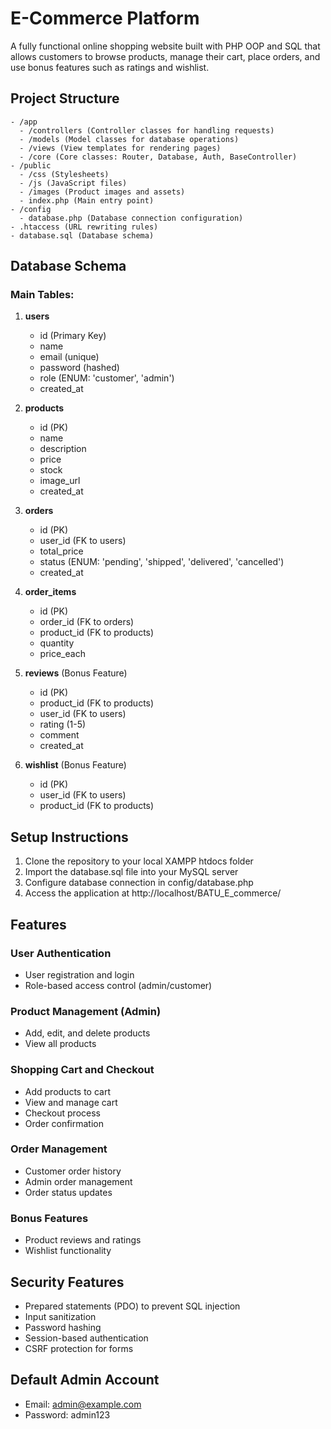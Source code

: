 # E-Commerce Platform

A fully functional online shopping website built with PHP OOP and SQL that allows customers to browse products, manage their cart, place orders, and use bonus features such as ratings and wishlist.

## Project Structure

```
- /app
  - /controllers (Controller classes for handling requests)
  - /models (Model classes for database operations)
  - /views (View templates for rendering pages)
  - /core (Core classes: Router, Database, Auth, BaseController)
- /public
  - /css (Stylesheets)
  - /js (JavaScript files)
  - /images (Product images and assets)
  - index.php (Main entry point)
- /config
  - database.php (Database connection configuration)
- .htaccess (URL rewriting rules)
- database.sql (Database schema)
```

## Database Schema

### Main Tables:

1. **users**
   - id (Primary Key)
   - name
   - email (unique)
   - password (hashed)
   - role (ENUM: 'customer', 'admin')
   - created_at

2. **products**
   - id (PK)
   - name
   - description
   - price
   - stock
   - image_url
   - created_at

3. **orders**
   - id (PK)
   - user_id (FK to users)
   - total_price
   - status (ENUM: 'pending', 'shipped', 'delivered', 'cancelled')
   - created_at

4. **order_items**
   - id (PK)
   - order_id (FK to orders)
   - product_id (FK to products)
   - quantity
   - price_each

5. **reviews** (Bonus Feature)
   - id (PK)
   - product_id (FK to products)
   - user_id (FK to users)
   - rating (1-5)
   - comment
   - created_at

6. **wishlist** (Bonus Feature)
   - id (PK)
   - user_id (FK to users)
   - product_id (FK to products)

## Setup Instructions

1. Clone the repository to your local XAMPP htdocs folder
2. Import the database.sql file into your MySQL server
3. Configure database connection in config/database.php
4. Access the application at http://localhost/BATU_E_commerce/

## Features

### User Authentication
- User registration and login
- Role-based access control (admin/customer)

### Product Management (Admin)
- Add, edit, and delete products
- View all products

### Shopping Cart and Checkout
- Add products to cart
- View and manage cart
- Checkout process
- Order confirmation

### Order Management
- Customer order history
- Admin order management
- Order status updates

### Bonus Features
- Product reviews and ratings
- Wishlist functionality

## Security Features

- Prepared statements (PDO) to prevent SQL injection
- Input sanitization
- Password hashing
- Session-based authentication
- CSRF protection for forms

## Default Admin Account

- Email: admin@example.com
- Password: admin123